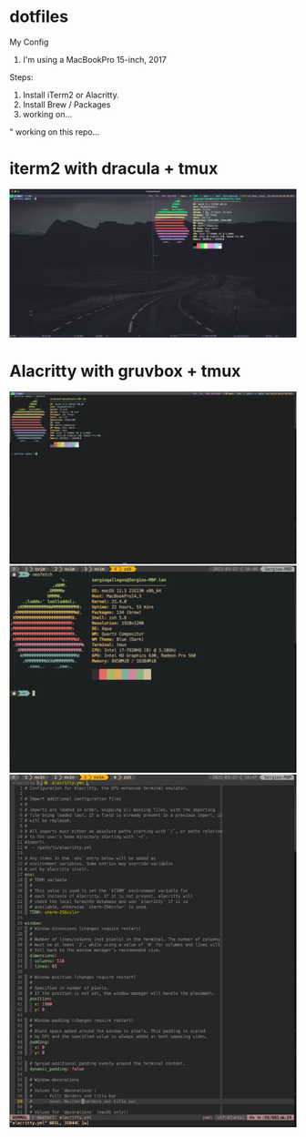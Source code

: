 # dotfiles
My Config

1. I'm using a MacBookPro 15-inch, 2017

Steps:

1. Install iTerm2 or Alacritty.
1. Install Brew / Packages
1. working on...


" working on this repo... 

# iterm2 with dracula + tmux
![.dotfiles](/images/pic1.png)

# Alacritty with gruvbox + tmux
![.dotfiles](/images/pic2.png)
![.dotfiles](/images/pic3.png)
![.dotfiles](/images/pic4.png)


